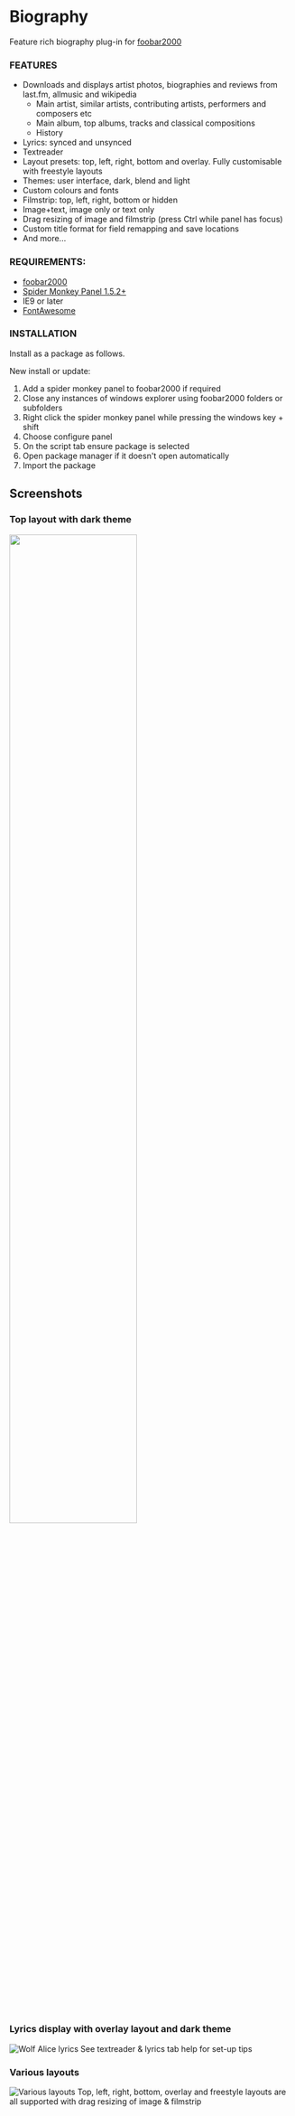 # Biography

<!-- <img src= "https://img.shields.io/github/v/release/Wil-b/Biography?include_prereleases">[![CodeFactor](https://www.codefactor.io/repository/github/wil-b/smp-scripts/badge?s=e31aef34da666a7f881d60c035843654ee451e7d)](https://www.codefactor.io/repository/github/wil-b/smp-scripts) -->

 Feature rich biography plug-in for [foobar2000](https://www.foobar2000.org)

### FEATURES
- Downloads and displays artist photos, biographies and reviews from last.fm, allmusic and wikipedia
     - Main artist, similar artists, contributing artists, performers and composers etc
     - Main album, top albums, tracks and classical compositions
     - History
- Lyrics: synced and unsynced
- Textreader
- Layout presets: top, left, right, bottom and overlay. Fully customisable with freestyle layouts
- Themes: user interface, dark, blend and light
- Custom colours and fonts
- Filmstrip: top, left, right, bottom or hidden
- Image+text, image only or text only
- Drag resizing of image and filmstrip (press Ctrl while panel has focus)
- Custom title format for field remapping and save locations
- And more...

### REQUIREMENTS:
- [foobar2000](https://www.foobar2000.org)
- [Spider Monkey Panel 1.5.2+](https://www.foobar2000.org/components)
- IE9 or later
- [FontAwesome](https://github.com/FortAwesome/Font-Awesome/blob/fa-4/fonts/fontawesome-webfont.ttf?raw=true)

### INSTALLATION
Install as a package as follows.

New install or update:
1) Add a spider monkey panel to foobar2000 if required
2) Close any instances of windows explorer using foobar2000 folders or subfolders
3) Right click the spider monkey panel while pressing the windows key + shift
4) Choose configure panel
5) On the script tab ensure package is selected
6) Open package manager if it doesn't open automatically
7) Import the package

## Screenshots
 
### Top layout with dark theme
<img src="https://user-images.githubusercontent.com/35600752/156555951-b6bd4732-c25f-43f0-9b32-e10cbeef8ebd.png" width=67%>

### Lyrics display with overlay layout and dark theme
![Wolf Alice lyrics](https://user-images.githubusercontent.com/35600752/155892617-06bcf059-bfd9-43dd-bc61-8a06e2da81df.png)
See textreader & lyrics tab help for set-up tips

### Various layouts
![Various layouts](https://user-images.githubusercontent.com/35600752/156671553-97584a48-b458-4ee9-a09c-d67d990c87e9.png)
Top, left, right, bottom, overlay and freestyle layouts are all supported with drag resizing of image & filmstrip
